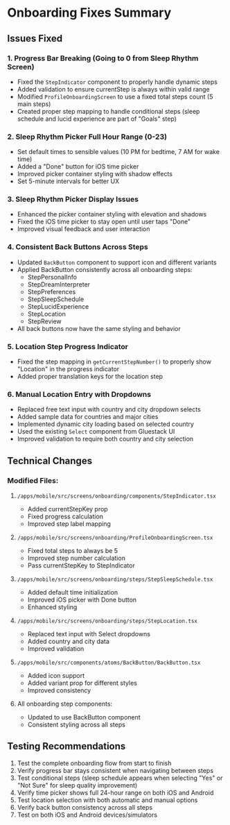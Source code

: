# Onboarding Fixes Summary

## Issues Fixed

### 1. Progress Bar Breaking (Going to 0 from Sleep Rhythm Screen)
- Fixed the `StepIndicator` component to properly handle dynamic steps
- Added validation to ensure currentStep is always within valid range
- Modified `ProfileOnboardingScreen` to use a fixed total steps count (5 main steps)
- Created proper step mapping to handle conditional steps (sleep schedule and lucid experience are part of "Goals" step)

### 2. Sleep Rhythm Picker Full Hour Range (0-23)
- Set default times to sensible values (10 PM for bedtime, 7 AM for wake time)
- Added a "Done" button for iOS time picker
- Improved picker container styling with shadow effects
- Set 5-minute intervals for better UX

### 3. Sleep Rhythm Picker Display Issues
- Enhanced the picker container styling with elevation and shadows
- Fixed the iOS time picker to stay open until user taps "Done"
- Improved visual feedback and user interaction

### 4. Consistent Back Buttons Across Steps
- Updated `BackButton` component to support icon and different variants
- Applied BackButton consistently across all onboarding steps:
  - StepPersonalInfo
  - StepDreamInterpreter
  - StepPreferences
  - StepSleepSchedule
  - StepLucidExperience
  - StepLocation
  - StepReview
- All back buttons now have the same styling and behavior

### 5. Location Step Progress Indicator
- Fixed the step mapping in `getCurrentStepNumber()` to properly show "Location" in the progress indicator
- Added proper translation keys for the location step

### 6. Manual Location Entry with Dropdowns
- Replaced free text input with country and city dropdown selects
- Added sample data for countries and major cities
- Implemented dynamic city loading based on selected country
- Used the existing `Select` component from Gluestack UI
- Improved validation to require both country and city selection

## Technical Changes

### Modified Files:
1. `/apps/mobile/src/screens/onboarding/components/StepIndicator.tsx`
   - Added currentStepKey prop
   - Fixed progress calculation
   - Improved step label mapping

2. `/apps/mobile/src/screens/onboarding/ProfileOnboardingScreen.tsx`
   - Fixed total steps to always be 5
   - Improved step number calculation
   - Pass currentStepKey to StepIndicator

3. `/apps/mobile/src/screens/onboarding/steps/StepSleepSchedule.tsx`
   - Added default time initialization
   - Improved iOS picker with Done button
   - Enhanced styling

4. `/apps/mobile/src/screens/onboarding/steps/StepLocation.tsx`
   - Replaced text input with Select dropdowns
   - Added country and city data
   - Improved validation

5. `/apps/mobile/src/components/atoms/BackButton/BackButton.tsx`
   - Added icon support
   - Added variant prop for different styles
   - Improved consistency

6. All onboarding step components:
   - Updated to use BackButton component
   - Consistent styling across all steps

## Testing Recommendations

1. Test the complete onboarding flow from start to finish
2. Verify progress bar stays consistent when navigating between steps
3. Test conditional steps (sleep schedule appears when selecting "Yes" or "Not Sure" for sleep quality improvement)
4. Verify time picker shows full 24-hour range on both iOS and Android
5. Test location selection with both automatic and manual options
6. Verify back button consistency across all steps
7. Test on both iOS and Android devices/simulators